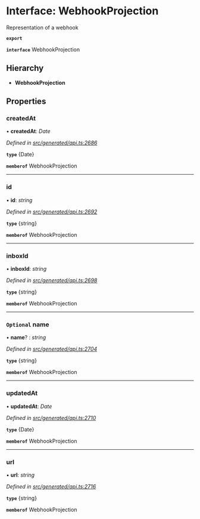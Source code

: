# Interface: WebhookProjection

Representation of a webhook

**`export`** 

**`interface`** WebhookProjection

## Hierarchy

* **WebhookProjection**

## Properties

###  createdAt

• **createdAt**: *Date*

*Defined in [src/generated/api.ts:2686](https://github.com/mailslurp/mailslurp-client/blob/2f39d3c/src/generated/api.ts#L2686)*

**`type`** {Date}

**`memberof`** WebhookProjection

___

###  id

• **id**: *string*

*Defined in [src/generated/api.ts:2692](https://github.com/mailslurp/mailslurp-client/blob/2f39d3c/src/generated/api.ts#L2692)*

**`type`** {string}

**`memberof`** WebhookProjection

___

###  inboxId

• **inboxId**: *string*

*Defined in [src/generated/api.ts:2698](https://github.com/mailslurp/mailslurp-client/blob/2f39d3c/src/generated/api.ts#L2698)*

**`type`** {string}

**`memberof`** WebhookProjection

___

### `Optional` name

• **name**? : *string*

*Defined in [src/generated/api.ts:2704](https://github.com/mailslurp/mailslurp-client/blob/2f39d3c/src/generated/api.ts#L2704)*

**`type`** {string}

**`memberof`** WebhookProjection

___

###  updatedAt

• **updatedAt**: *Date*

*Defined in [src/generated/api.ts:2710](https://github.com/mailslurp/mailslurp-client/blob/2f39d3c/src/generated/api.ts#L2710)*

**`type`** {Date}

**`memberof`** WebhookProjection

___

###  url

• **url**: *string*

*Defined in [src/generated/api.ts:2716](https://github.com/mailslurp/mailslurp-client/blob/2f39d3c/src/generated/api.ts#L2716)*

**`type`** {string}

**`memberof`** WebhookProjection
